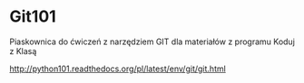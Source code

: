 # Git101

Piaskownica do ćwiczeń z narzędziem GIT dla materiałów z programu Koduj z Klasą

http://python101.readthedocs.org/pl/latest/env/git/git.html


